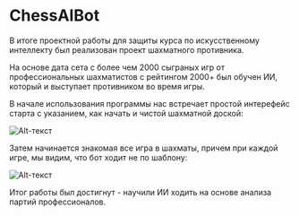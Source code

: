 # ChessAIBot

В итоге проектной работы для защиты курса по искусственному интеллекту был реализован проект шахматного противника.  

На основе дата сета с более чем 2000 сыграных игр от профессиональных шахматистов с рейтингом 2000+ был обучен ИИ, который и выступает противником во время игры.

В начале использования программы нас встречает простой интерефейс старта с указанием, как начать и чистой шахматной доской:  
  
![Alt-текст](https://kurl.ru/CBVKf "Старт игры")

Затем начинается знакомая все игра в шахматы, причем при каждой игре, мы видим, что бот ходит не по шаблону:  
  
![Alt-текст](https://kurl.ru/sgxRl "Отличие ходов")

Итог работы был достигнут - научили ИИ ходить на основе анализа партий профессионалов.
